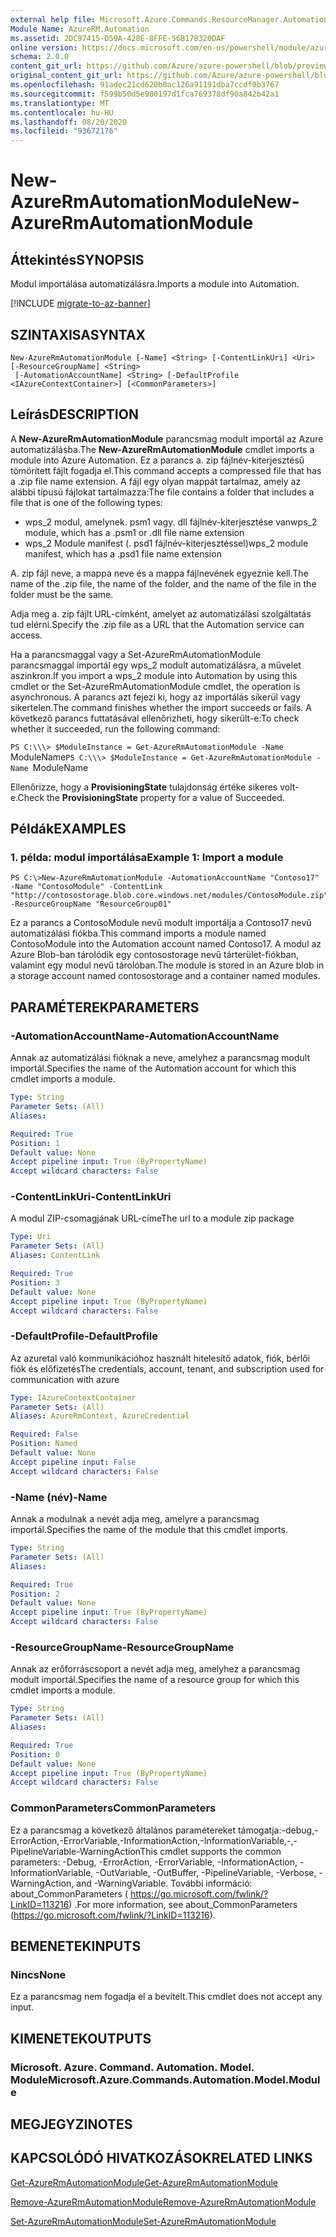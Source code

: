 ```yaml
---
external help file: Microsoft.Azure.Commands.ResourceManager.Automation.dll-Help.xml
Module Name: AzureRM.Automation
ms.assetid: 2DC97415-D59A-428E-8FFE-56B17B320DAF
online version: https://docs.microsoft.com/en-us/powershell/module/azurerm.automation/new-azurermautomationmodule
schema: 2.0.0
content_git_url: https://github.com/Azure/azure-powershell/blob/preview/src/ResourceManager/Automation/Commands.Automation/help/New-AzureRmAutomationModule.md
original_content_git_url: https://github.com/Azure/azure-powershell/blob/preview/src/ResourceManager/Automation/Commands.Automation/help/New-AzureRmAutomationModule.md
ms.openlocfilehash: 91adec21cd620b0ac126a91191dba7ccdf0b3767
ms.sourcegitcommit: f599b50d5e980197d1fca769378df90a842b42a1
ms.translationtype: MT
ms.contentlocale: hu-HU
ms.lasthandoff: 08/20/2020
ms.locfileid: "93672176"
---
```

# <span data-ttu-id="b87ec-101">New-AzureRmAutomationModule</span><span class="sxs-lookup"><span data-stu-id="b87ec-101">New-AzureRmAutomationModule</span></span>

## <span data-ttu-id="b87ec-102">Áttekintés</span><span class="sxs-lookup"><span data-stu-id="b87ec-102">SYNOPSIS</span></span>
<span data-ttu-id="b87ec-103">Modul importálása automatizálásra.</span><span class="sxs-lookup"><span data-stu-id="b87ec-103">Imports a module into Automation.</span></span>

[!INCLUDE [migrate-to-az-banner](../../includes/migrate-to-az-banner.md)]

## <span data-ttu-id="b87ec-104">SZINTAXISA</span><span class="sxs-lookup"><span data-stu-id="b87ec-104">SYNTAX</span></span>

```
New-AzureRmAutomationModule [-Name] <String> [-ContentLinkUri] <Uri> [-ResourceGroupName] <String>
 [-AutomationAccountName] <String> [-DefaultProfile <IAzureContextContainer>] [<CommonParameters>]
```

## <span data-ttu-id="b87ec-105">Leírás</span><span class="sxs-lookup"><span data-stu-id="b87ec-105">DESCRIPTION</span></span>
<span data-ttu-id="b87ec-106">A **New-AzureRmAutomationModule** parancsmag modult importál az Azure automatizálásba.</span><span class="sxs-lookup"><span data-stu-id="b87ec-106">The **New-AzureRmAutomationModule** cmdlet imports a module into Azure Automation.</span></span>
<span data-ttu-id="b87ec-107">Ez a parancs a. zip fájlnév-kiterjesztésű tömörített fájlt fogadja el.</span><span class="sxs-lookup"><span data-stu-id="b87ec-107">This command accepts a compressed file that has a .zip file name extension.</span></span>
<span data-ttu-id="b87ec-108">A fájl egy olyan mappát tartalmaz, amely az alábbi típusú fájlokat tartalmazza:</span><span class="sxs-lookup"><span data-stu-id="b87ec-108">The file contains a folder that includes a file that is one of the following types:</span></span> 

- <span data-ttu-id="b87ec-109">wps_2 modul, amelynek. psm1 vagy. dll fájlnév-kiterjesztése van</span><span class="sxs-lookup"><span data-stu-id="b87ec-109">wps_2 module, which has a .psm1 or .dll file name extension</span></span> 
- <span data-ttu-id="b87ec-110">wps_2 Module manifest (. psd1 fájlnév-kiterjesztéssel)</span><span class="sxs-lookup"><span data-stu-id="b87ec-110">wps_2 module manifest, which has a .psd1 file name extension</span></span>

<span data-ttu-id="b87ec-111">A. zip fájl neve, a mappa neve és a mappa fájlnevének egyeznie kell.</span><span class="sxs-lookup"><span data-stu-id="b87ec-111">The name of the .zip file, the name of the folder, and the name of the file in the folder must be the same.</span></span>

<span data-ttu-id="b87ec-112">Adja meg a. zip fájlt URL-címként, amelyet az automatizálási szolgáltatás tud elérni.</span><span class="sxs-lookup"><span data-stu-id="b87ec-112">Specify the .zip file as a URL that the Automation service can access.</span></span>

<span data-ttu-id="b87ec-113">Ha a parancsmaggal vagy a Set-AzureRmAutomationModule parancsmaggal importál egy wps_2 modult automatizálásra, a művelet aszinkron.</span><span class="sxs-lookup"><span data-stu-id="b87ec-113">If you import a wps_2 module into Automation by using this cmdlet or the Set-AzureRmAutomationModule cmdlet, the operation is asynchronous.</span></span>
<span data-ttu-id="b87ec-114">A parancs azt fejezi ki, hogy az importálás sikerül vagy sikertelen.</span><span class="sxs-lookup"><span data-stu-id="b87ec-114">The command finishes whether the import succeeds or fails.</span></span>
<span data-ttu-id="b87ec-115">A következő parancs futtatásával ellenőrizheti, hogy sikerült-e:</span><span class="sxs-lookup"><span data-stu-id="b87ec-115">To check whether it succeeded, run the following command:</span></span>

<span data-ttu-id="b87ec-116">`PS C:\\\> $ModuleInstance = Get-AzureRmAutomationModule -Name `ModuleName</span><span class="sxs-lookup"><span data-stu-id="b87ec-116">`PS C:\\\> $ModuleInstance = Get-AzureRmAutomationModule -Name `ModuleName</span></span>

<span data-ttu-id="b87ec-117">Ellenőrizze, hogy a **ProvisioningState** tulajdonság értéke sikeres volt-e.</span><span class="sxs-lookup"><span data-stu-id="b87ec-117">Check the **ProvisioningState** property for a value of Succeeded.</span></span>

## <span data-ttu-id="b87ec-118">Példák</span><span class="sxs-lookup"><span data-stu-id="b87ec-118">EXAMPLES</span></span>

### <span data-ttu-id="b87ec-119">1. példa: modul importálása</span><span class="sxs-lookup"><span data-stu-id="b87ec-119">Example 1: Import a module</span></span>
```
PS C:\>New-AzureRmAutomationModule -AutomationAccountName "Contoso17" -Name "ContosoModule" -ContentLink "http://contosostorage.blob.core.windows.net/modules/ContosoModule.zip" -ResourceGroupName "ResourceGroup01"
```

<span data-ttu-id="b87ec-120">Ez a parancs a ContosoModule nevű modult importálja a Contoso17 nevű automatizálási fiókba.</span><span class="sxs-lookup"><span data-stu-id="b87ec-120">This command imports a module named ContosoModule into the Automation account named Contoso17.</span></span>
<span data-ttu-id="b87ec-121">A modul az Azure Blob-ban tárolódik egy contosostorage nevű tárterület-fiókban, valamint egy modul nevű tárolóban.</span><span class="sxs-lookup"><span data-stu-id="b87ec-121">The module is stored in an Azure blob in a storage account named contosostorage and a container named modules.</span></span>

## <span data-ttu-id="b87ec-122">PARAMÉTEREK</span><span class="sxs-lookup"><span data-stu-id="b87ec-122">PARAMETERS</span></span>

### <span data-ttu-id="b87ec-123">-AutomationAccountName</span><span class="sxs-lookup"><span data-stu-id="b87ec-123">-AutomationAccountName</span></span>
<span data-ttu-id="b87ec-124">Annak az automatizálási fióknak a neve, amelyhez a parancsmag modult importál.</span><span class="sxs-lookup"><span data-stu-id="b87ec-124">Specifies the name of the Automation account for which this cmdlet imports a module.</span></span>

```yaml
Type: String
Parameter Sets: (All)
Aliases: 

Required: True
Position: 1
Default value: None
Accept pipeline input: True (ByPropertyName)
Accept wildcard characters: False
```

### <span data-ttu-id="b87ec-125">-ContentLinkUri</span><span class="sxs-lookup"><span data-stu-id="b87ec-125">-ContentLinkUri</span></span>
<span data-ttu-id="b87ec-126">A modul ZIP-csomagjának URL-címe</span><span class="sxs-lookup"><span data-stu-id="b87ec-126">The url to a module zip package</span></span>

```yaml
Type: Uri
Parameter Sets: (All)
Aliases: ContentLink

Required: True
Position: 3
Default value: None
Accept pipeline input: True (ByPropertyName)
Accept wildcard characters: False
```

### <span data-ttu-id="b87ec-127">-DefaultProfile</span><span class="sxs-lookup"><span data-stu-id="b87ec-127">-DefaultProfile</span></span>
<span data-ttu-id="b87ec-128">Az azuretal való kommunikációhoz használt hitelesítő adatok, fiók, bérlői fiók és előfizetés</span><span class="sxs-lookup"><span data-stu-id="b87ec-128">The credentials, account, tenant, and subscription used for communication with azure</span></span>

```yaml
Type: IAzureContextContainer
Parameter Sets: (All)
Aliases: AzureRmContext, AzureCredential

Required: False
Position: Named
Default value: None
Accept pipeline input: False
Accept wildcard characters: False
```

### <span data-ttu-id="b87ec-129">-Name (név)</span><span class="sxs-lookup"><span data-stu-id="b87ec-129">-Name</span></span>
<span data-ttu-id="b87ec-130">Annak a modulnak a nevét adja meg, amelyre a parancsmag importál.</span><span class="sxs-lookup"><span data-stu-id="b87ec-130">Specifies the name of the module that this cmdlet imports.</span></span>

```yaml
Type: String
Parameter Sets: (All)
Aliases: 

Required: True
Position: 2
Default value: None
Accept pipeline input: True (ByPropertyName)
Accept wildcard characters: False
```

### <span data-ttu-id="b87ec-131">-ResourceGroupName</span><span class="sxs-lookup"><span data-stu-id="b87ec-131">-ResourceGroupName</span></span>
<span data-ttu-id="b87ec-132">Annak az erőforráscsoport a nevét adja meg, amelyhez a parancsmag modult importál.</span><span class="sxs-lookup"><span data-stu-id="b87ec-132">Specifies the name of a resource group for which this cmdlet imports a module.</span></span>

```yaml
Type: String
Parameter Sets: (All)
Aliases: 

Required: True
Position: 0
Default value: None
Accept pipeline input: True (ByPropertyName)
Accept wildcard characters: False
```

### <span data-ttu-id="b87ec-133">CommonParameters</span><span class="sxs-lookup"><span data-stu-id="b87ec-133">CommonParameters</span></span>
<span data-ttu-id="b87ec-134">Ez a parancsmag a következő általános paramétereket támogatja:-debug,-ErrorAction,-ErrorVariable,-InformationAction,-InformationVariable,-,-PipelineVariable-WarningAction</span><span class="sxs-lookup"><span data-stu-id="b87ec-134">This cmdlet supports the common parameters: -Debug, -ErrorAction, -ErrorVariable, -InformationAction, -InformationVariable, -OutVariable, -OutBuffer, -PipelineVariable, -Verbose, -WarningAction, and -WarningVariable.</span></span> <span data-ttu-id="b87ec-135">További információ: about_CommonParameters ( https://go.microsoft.com/fwlink/?LinkID=113216) .</span><span class="sxs-lookup"><span data-stu-id="b87ec-135">For more information, see about_CommonParameters (https://go.microsoft.com/fwlink/?LinkID=113216).</span></span>

## <span data-ttu-id="b87ec-136">BEMENETEK</span><span class="sxs-lookup"><span data-stu-id="b87ec-136">INPUTS</span></span>

### <span data-ttu-id="b87ec-137">Nincs</span><span class="sxs-lookup"><span data-stu-id="b87ec-137">None</span></span>
<span data-ttu-id="b87ec-138">Ez a parancsmag nem fogadja el a bevitelt.</span><span class="sxs-lookup"><span data-stu-id="b87ec-138">This cmdlet does not accept any input.</span></span>

## <span data-ttu-id="b87ec-139">KIMENETEK</span><span class="sxs-lookup"><span data-stu-id="b87ec-139">OUTPUTS</span></span>

### <span data-ttu-id="b87ec-140">Microsoft. Azure. Command. Automation. Model. Module</span><span class="sxs-lookup"><span data-stu-id="b87ec-140">Microsoft.Azure.Commands.Automation.Model.Module</span></span>

## <span data-ttu-id="b87ec-141">MEGJEGYZI</span><span class="sxs-lookup"><span data-stu-id="b87ec-141">NOTES</span></span>

## <span data-ttu-id="b87ec-142">KAPCSOLÓDÓ HIVATKOZÁSOK</span><span class="sxs-lookup"><span data-stu-id="b87ec-142">RELATED LINKS</span></span>

[<span data-ttu-id="b87ec-143">Get-AzureRmAutomationModule</span><span class="sxs-lookup"><span data-stu-id="b87ec-143">Get-AzureRmAutomationModule</span></span>](./Get-AzureRmAutomationModule.md)

[<span data-ttu-id="b87ec-144">Remove-AzureRmAutomationModule</span><span class="sxs-lookup"><span data-stu-id="b87ec-144">Remove-AzureRmAutomationModule</span></span>](./Remove-AzureRmAutomationModule.md)

[<span data-ttu-id="b87ec-145">Set-AzureRmAutomationModule</span><span class="sxs-lookup"><span data-stu-id="b87ec-145">Set-AzureRmAutomationModule</span></span>](./Set-AzureRmAutomationModule.md)


